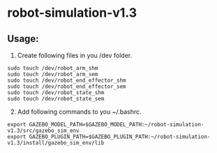# robot-simulation-v1.3

## Usage:
1. Create following files in you /dev folder.
```
sudo touch /dev/robot_arm_shm
sudo touch /dev/robot_arm_sem
sudo touch /dev/robot_end_effector_shm
sudo touch /dev/robot_end_effector_sem
sudo touch /dev/robot_state_shm
sudo touch /dev/robot_state_sem
```

2. Add following commands to you ~/.bashrc.
```
export GAZEBO_MODEL_PATH=$GAZEBO_MODEL_PATH:~/robot-simulation-v1.3/src/gazebo_sim_env
export GAZEBO_PLUGIN_PATH=$GAZEBO_PLUGIN_PATH:~/robot-simulation-v1.3/install/gazebo_sim_env/lib
```